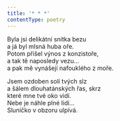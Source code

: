 ```yaml
---
title: '* * *'
contentType: poetry
---
```


Byla jsi delikátní snítka bezu  
a já byl mlsná huba oře.  
Potom přišel výnos z konzistoře,  
a tak tě naposledy vezu…  
a pak mě vynášejí nafouklého z moře.

Jsem ozdoben solí tvých slz  
a šálem dlouhatánských řas, skrz  
které mne tvé oko vidí.  
Nebe je náhle plné lidí…  
Sluníčko v obzoru ulpívá.
